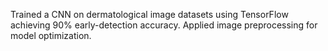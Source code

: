 Trained a CNN on dermatological image datasets using TensorFlow achieving 90% early-detection accuracy. Applied image preprocessing for model optimization.
